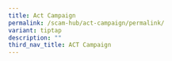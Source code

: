 ```yaml
---
title: Act Campaign
permalink: /scam-hub/act-campaign/permalink/
variant: tiptap
description: ""
third_nav_title: ACT Campaign
---
```

<p></p>
